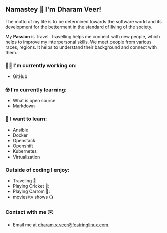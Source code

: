 ## Namastey 🙏 I'm Dharam Veer!
The motto of my life is to be determined towards the software world and its development for the betterment in the standard of living of the society.

My **Passion** is Travel. Travelling helps me connect with new people, which helps to improve my interpersonal skills. We meet people from various races, regions. It helps to understand their background and connect with them. 



 ### :technologist: I'm currently working on:
 
 - GitHub

### :nerd_face: I'm currently learning:
 
 - What is open source
 - Markdown

### :thinking: I want to learn:

 - Ansible
 - Docker
 - Openstack
 - Openshift
 - Kubernetes
 - Virtualization
 
### Outside of coding I enjoy:
 
 - Traveling :train:
 - Playing Cricket 🏏:
 - Playing Carrom 🔳:
 - movies/tv shows :tv:

### Contact with me ✉️
 - Email me at [dharam.x.veer@fostringlinux.com](mailto:dharam.x.veer@fostringlinux.com).
